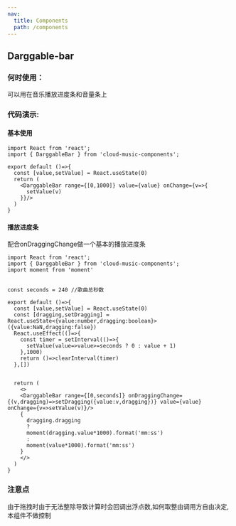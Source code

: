 ```yaml
---
nav:
  title: Components
  path: /components
---
```


## Darggable-bar
### 何时使用：
可以用在音乐播放进度条和音量条上
### 代码演示:

#### 基本使用

```tsx
import React from 'react';
import { DarggableBar } from 'cloud-music-components';

export default ()=>{
  const [value,setValue] = React.useState(0)
  return (
    <DarggableBar range={[0,1000]} value={value} onChange={v=>{
      setValue(v)
    }}/>
  )
}

```

#### 播放进度条
配合onDraggingChange做一个基本的播放进度条
```tsx
import React from 'react';
import { DarggableBar } from 'cloud-music-components';
import moment from 'moment'


const seconds = 240 //歌曲总秒数

export default ()=>{
  const [value,setValue] = React.useState(0)
  const [dragging,setDragging] = React.useState<{value:number,dragging:boolean}>({value:NaN,dragging:false})
  React.useEffect(()=>{
    const timer = setInterval(()=>{
      setValue(value=>value>=seconds ? 0 : value + 1)
    },1000)
    return ()=>clearInterval(timer)
  },[])


  return (
    <>
    <DarggableBar range={[0,seconds]} onDraggingChange={(v,dragging)=>setDragging({value:v,dragging})} value={value} onChange={v=>setValue(v)}/>
    {
      dragging.dragging
      ?
      moment(dragging.value*1000).format('mm:ss')
      :
      moment(value*1000).format('mm:ss')
    }
    </>
  )
}

```

### 注意点
由于拖拽时由于无法整除导致计算时会回调出浮点数,如何取整由调用方自由决定,本组件不做控制


<API></API>

